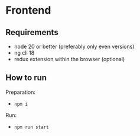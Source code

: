 # Frontend

## Requirements

- node 20 or better (preferably only even versions)
- ng cli 18
- redux extension within the browser (optional)

## How to run

Preparation:

- `npm i`

Run:

- `npm run start`
